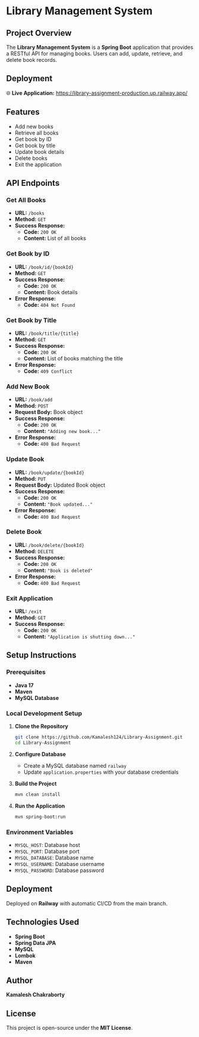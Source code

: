 # Library Management System  

## Project Overview  
The **Library Management System** is a **Spring Boot** application that provides a RESTful API for managing books. Users can add, update, retrieve, and delete book records.  

## Deployment  
🌐 **Live Application:** https://library-assignment-production.up.railway.app/

## Features  
- Add new books  
- Retrieve all books  
- Get book by ID  
- Get book by title  
- Update book details  
- Delete books  
- Exit the application  

## API Endpoints  

### Get All Books  
- **URL:** `/books`  
- **Method:** `GET`  
- **Success Response:**  
  - **Code:** `200 OK`  
  - **Content:** List of all books  

### Get Book by ID  
- **URL:** `/book/id/{bookId}`  
- **Method:** `GET`  
- **Success Response:**  
  - **Code:** `200 OK`  
  - **Content:** Book details  
- **Error Response:**  
  - **Code:** `404 Not Found`  

### Get Book by Title  
- **URL:** `/book/title/{title}`  
- **Method:** `GET`  
- **Success Response:**  
  - **Code:** `200 OK`  
  - **Content:** List of books matching the title  
- **Error Response:**  
  - **Code:** `409 Conflict`  

### Add New Book  
- **URL:** `/book/add`  
- **Method:** `POST`  
- **Request Body:** Book object  
- **Success Response:**  
  - **Code:** `200 OK`  
  - **Content:** `"Adding new book..."`  
- **Error Response:**  
  - **Code:** `400 Bad Request`  

### Update Book  
- **URL:** `/book/update/{bookId}`  
- **Method:** `PUT`  
- **Request Body:** Updated Book object  
- **Success Response:**  
  - **Code:** `200 OK`  
  - **Content:** `"Book updated..."`  
- **Error Response:**  
  - **Code:** `400 Bad Request`  

### Delete Book  
- **URL:** `/book/delete/{bookId}`  
- **Method:** `DELETE`  
- **Success Response:**  
  - **Code:** `200 OK`  
  - **Content:** `"Book is deleted"`  
- **Error Response:**  
  - **Code:** `400 Bad Request`  

### Exit Application  
- **URL:** `/exit`  
- **Method:** `GET`  
- **Success Response:**  
  - **Code:** `200 OK`  
  - **Content:** `"Application is shutting down..."`  


## Setup Instructions  

### Prerequisites  
- **Java 17**  
- **Maven**  
- **MySQL Database**  

### Local Development Setup  

1. **Clone the Repository**  
   ```bash
   git clone https://github.com/Kamalesh124/Library-Assignment.git
   cd Library-Assignment
   ```

2. **Configure Database**  
   - Create a MySQL database named `railway`  
   - Update `application.properties` with your database credentials  

3. **Build the Project**  
   ```bash
   mvn clean install
   ```

4. **Run the Application**  
   ```bash
   mvn spring-boot:run
   ```

### Environment Variables  
- `MYSQL_HOST`: Database host  
- `MYSQL_PORT`: Database port  
- `MYSQL_DATABASE`: Database name  
- `MYSQL_USERNAME`: Database username  
- `MYSQL_PASSWORD`: Database password  

## Deployment  
Deployed on **Railway** with automatic CI/CD from the main branch.  

## Technologies Used  
- **Spring Boot**  
- **Spring Data JPA**  
- **MySQL**  
- **Lombok**  
- **Maven**  

## Author  
**Kamalesh Chakraborty**  

## License  
This project is open-source under the **MIT License**.  


